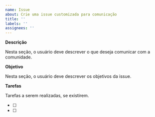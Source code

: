 ```yaml
---
name: Issue
about: Crie uma issue customizada para comunicação
title: ''
labels: ''
assignees: ''
---
```


**Descrição**

Nesta seção, o usuário deve descrever o que deseja comunicar com a comunidade.

**Objetivo**

Nesta seção, o usuário deve descrever os objetivos da issue.

**Tarefas**

Tarefas a serem realizadas, se existirem.

- [ ]
- [ ]
